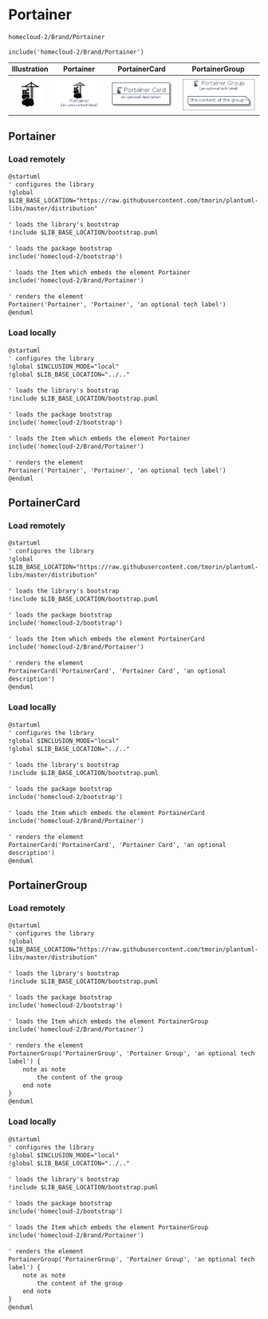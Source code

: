 # Portainer


```text
homecloud-2/Brand/Portainer
```

```text
include('homecloud-2/Brand/Portainer')
```



| Illustration | Portainer | PortainerCard | PortainerGroup |
| :---: | :---: | :---: | :---: |
| ![illustration for Illustration](../../homecloud-2/Brand/Portainer.png) | ![illustration for Portainer](../../homecloud-2/Brand/Portainer.Local.png) | ![illustration for PortainerCard](../../homecloud-2/Brand/PortainerCard.Local.png) | ![illustration for PortainerGroup](../../homecloud-2/Brand/PortainerGroup.Local.png) |




## Portainer

### Load remotely
```plantuml
@startuml
' configures the library
!global $LIB_BASE_LOCATION="https://raw.githubusercontent.com/tmorin/plantuml-libs/master/distribution"

' loads the library's bootstrap
!include $LIB_BASE_LOCATION/bootstrap.puml

' loads the package bootstrap
include('homecloud-2/bootstrap')

' loads the Item which embeds the element Portainer
include('homecloud-2/Brand/Portainer')

' renders the element
Portainer('Portainer', 'Portainer', 'an optional tech label')
@enduml
```

### Load locally
```plantuml
@startuml
' configures the library
!global $INCLUSION_MODE="local"
!global $LIB_BASE_LOCATION="../.."

' loads the library's bootstrap
!include $LIB_BASE_LOCATION/bootstrap.puml

' loads the package bootstrap
include('homecloud-2/bootstrap')

' loads the Item which embeds the element Portainer
include('homecloud-2/Brand/Portainer')

' renders the element
Portainer('Portainer', 'Portainer', 'an optional tech label')
@enduml
```

## PortainerCard

### Load remotely
```plantuml
@startuml
' configures the library
!global $LIB_BASE_LOCATION="https://raw.githubusercontent.com/tmorin/plantuml-libs/master/distribution"

' loads the library's bootstrap
!include $LIB_BASE_LOCATION/bootstrap.puml

' loads the package bootstrap
include('homecloud-2/bootstrap')

' loads the Item which embeds the element PortainerCard
include('homecloud-2/Brand/Portainer')

' renders the element
PortainerCard('PortainerCard', 'Portainer Card', 'an optional description')
@enduml
```

### Load locally
```plantuml
@startuml
' configures the library
!global $INCLUSION_MODE="local"
!global $LIB_BASE_LOCATION="../.."

' loads the library's bootstrap
!include $LIB_BASE_LOCATION/bootstrap.puml

' loads the package bootstrap
include('homecloud-2/bootstrap')

' loads the Item which embeds the element PortainerCard
include('homecloud-2/Brand/Portainer')

' renders the element
PortainerCard('PortainerCard', 'Portainer Card', 'an optional description')
@enduml
```

## PortainerGroup

### Load remotely
```plantuml
@startuml
' configures the library
!global $LIB_BASE_LOCATION="https://raw.githubusercontent.com/tmorin/plantuml-libs/master/distribution"

' loads the library's bootstrap
!include $LIB_BASE_LOCATION/bootstrap.puml

' loads the package bootstrap
include('homecloud-2/bootstrap')

' loads the Item which embeds the element PortainerGroup
include('homecloud-2/Brand/Portainer')

' renders the element
PortainerGroup('PortainerGroup', 'Portainer Group', 'an optional tech label') {
    note as note
        the content of the group
    end note
}
@enduml
```

### Load locally
```plantuml
@startuml
' configures the library
!global $INCLUSION_MODE="local"
!global $LIB_BASE_LOCATION="../.."

' loads the library's bootstrap
!include $LIB_BASE_LOCATION/bootstrap.puml

' loads the package bootstrap
include('homecloud-2/bootstrap')

' loads the Item which embeds the element PortainerGroup
include('homecloud-2/Brand/Portainer')

' renders the element
PortainerGroup('PortainerGroup', 'Portainer Group', 'an optional tech label') {
    note as note
        the content of the group
    end note
}
@enduml
```

